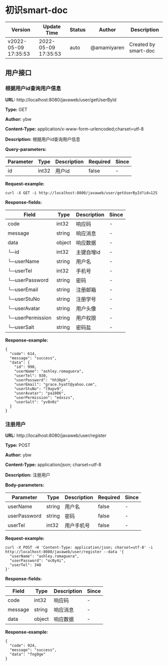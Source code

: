 # 初识smart-doc
Version |  Update Time  | Status | Author |  Description
---|---|---|---|---
v2022-05-09 17:35:53|2022-05-09 17:35:53|auto|@amamiyaren|Created by smart-doc



## 用户接口
### 根据用户id查询用户信息
**URL:** http://localhost:8080/javaweb/user/getUserById

**Type:** GET

**Author:** ybw

**Content-Type:** application/x-www-form-urlencoded;charset=utf-8

**Description:** 根据用户id查询用户信息

**Query-parameters:**

Parameter | Type|Description|Required|Since
---|---|---|---|---
id|int32|用户id|false|-

**Request-example:**
```
curl -X GET -i http://localhost:8080/javaweb/user/getUserById?id=125
```
**Response-fields:**

Field | Type|Description|Since
---|---|---|---
code|int32|响应码|-
message|string|响应消息|-
data|object|响应数据|-
└─id|int32|主键自增id|-
└─userName|string|用户名|-
└─userTel|int32|手机号|-
└─userPassword|string|密码|-
└─userEmail|string|注册邮箱|-
└─userStuNo|string|注册学号|-
└─userAvatar|string|用户头像|-
└─userPermission|string|用户权限|-
└─userSalt|string|密码盐|-

**Response-example:**
```
{
  "code": 614,
  "message": "success",
  "data": {
    "id": 990,
    "userName": "ashley.romaguera",
    "userTel": 930,
    "userPassword": "hh30pk",
    "userEmail": "grace.hyatt@yahoo.com",
    "userStuNo": "l9xpv9",
    "userAvatar": "pa1086",
    "userPermission": "edxszs",
    "userSalt": "yv8n0z"
  }
}
```

### 注册用户
**URL:** http://localhost:8080/javaweb/user/register

**Type:** POST

**Author:** ybw

**Content-Type:** application/json; charset=utf-8

**Description:** 注册用户

**Body-parameters:**

Parameter | Type|Description|Required|Since
---|---|---|---|---
userName|string|用户名|false|-
userPassword|string|密码|false|-
userTel|int32|用户手机号|false|-

**Request-example:**
```
curl -X POST -H 'Content-Type: application/json; charset=utf-8' -i http://localhost:8080/javaweb/user/register --data '{
  "userName": "ashley.romaguera",
  "userPassword": "oc0y4i",
  "userTel": 348
}'
```
**Response-fields:**

Field | Type|Description|Since
---|---|---|---
code|int32|响应码|-
message|string|响应消息|-
data|object|响应数据|-

**Response-example:**
```
{
  "code": 924,
  "message": "success",
  "data": "fng9ge"
}
```


